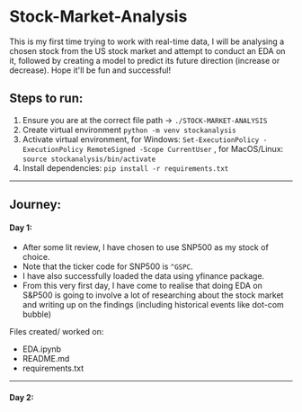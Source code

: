# Stock-Market-Analysis
This is my first time trying to work with real-time data, I will be analysing a chosen stock from the US stock market and attempt to conduct an EDA on it, followed by creating a model to predict its future direction (increase or decrease). Hope it'll be fun and successful!

## Steps to run:

1. Ensure you are at the correct file path -> `./STOCK-MARKET-ANALYSIS`
2. Create virtual environment ``` python -m venv stockanalysis ```
3. Activate virtual environment, for Windows: `Set-ExecutionPolicy -ExecutionPolicy RemoteSigned -Scope CurrentUser` , for MacOS/Linux: `source stockanalysis/bin/activate`
4. Install dependencies: `pip install -r requirements.txt`

---

## Journey:

#### Day 1:

- After some lit review, I have chosen to use SNP500 as my stock of choice.
- Note that the ticker code for SNP500 is `^GSPC`.
- I have also successfully loaded the data using yfinance package.
- From this very first day, I have come to realise that doing EDA on S&P500 is going to involve a lot of researching about the stock market and writing up on the findings (including historical events like dot-com bubble)

Files created/ worked on:
- EDA.ipynb
- README.md
- requirements.txt

---

#### Day 2:
